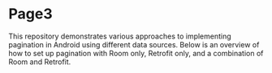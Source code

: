 # Page3
This repository demonstrates various approaches to implementing pagination in Android using different data sources. Below is an overview of how to set up pagination with Room only, Retrofit only, and a combination of Room and Retrofit.
